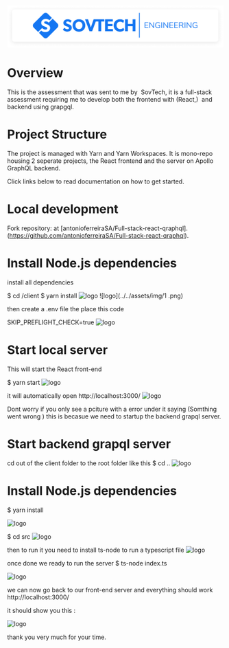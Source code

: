 ![logo](./logo.png)

# Overview

This is the assessment that was sent to me by  SovTech, it is a full-stack assessment requiring me to develop both the frontend with (React,)  and backend using grapgql.

# Project Structure

The project is managed with Yarn and Yarn Workspaces. It is mono-repo housing 2 seperate projects, the React frontend and the server on Apollo GraphQL backend.

Click links below to read documentation on how to get started.


# Local development
Fork repository:  at [antonioferreiraSA/Full-stack-react-qraphql].(https://github.com/antonioferreiraSA/Full-stack-react-qraphql).

# Install Node.js dependencies

install all dependencies 

 $ cd /client 
 $ yarn install
 ![logo](../Pictures/11.png)
 ![logo](../../assets/img/1 .png)

 then create a .env file the place this code

  SKIP_PREFLIGHT_CHECK=true
 ![logo](../../assets/img/7.png)


# Start local server
 This will start the React front-end

 $ yarn start
 ![logo](../../assets/img/2.png)

 it will automatically open  http://localhost:3000/
 ![logo](../../assets/img/3.png)

 Dont worry if you only see a pciture with a error under it saying (Somthing went wrong ) this is becasue we need to startup the backend grapql server.

 # Start  backend grapql  server

  cd out of  the client folder to the root folder like this
  $ cd ..
 ![logo](../../assets/img/4.png)

 # Install Node.js dependencies
  $ yarn install

 ![logo](../../assets/img/5.png)

 $ cd src
 ![logo](../../assets/img/6.png)

 then to run it you need to install ts-node to run a typescript file 
 ![logo](../../assets/img/7.png)

 once done we ready to run the server
  $ ts-node index.ts

 ![logo](../../assets/img/9.png)


 we can now go back to our front-end  server and everything should work  http://localhost:3000/

 it should show you  this : 

 ![logo](../../assets/img/10.png)


 thank you very much for your time. 


























 


 










